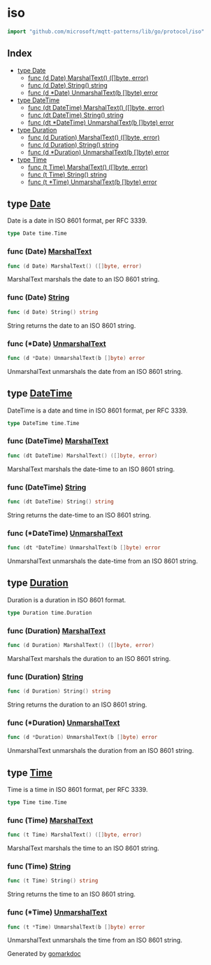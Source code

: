 <!-- Code generated by gomarkdoc. DO NOT EDIT -->

# iso

```go
import "github.com/microsoft/mqtt-patterns/lib/go/protocol/iso"
```

## Index

- [type Date](<#Date>)
  - [func \(d Date\) MarshalText\(\) \(\[\]byte, error\)](<#Date.MarshalText>)
  - [func \(d Date\) String\(\) string](<#Date.String>)
  - [func \(d \*Date\) UnmarshalText\(b \[\]byte\) error](<#Date.UnmarshalText>)
- [type DateTime](<#DateTime>)
  - [func \(dt DateTime\) MarshalText\(\) \(\[\]byte, error\)](<#DateTime.MarshalText>)
  - [func \(dt DateTime\) String\(\) string](<#DateTime.String>)
  - [func \(dt \*DateTime\) UnmarshalText\(b \[\]byte\) error](<#DateTime.UnmarshalText>)
- [type Duration](<#Duration>)
  - [func \(d Duration\) MarshalText\(\) \(\[\]byte, error\)](<#Duration.MarshalText>)
  - [func \(d Duration\) String\(\) string](<#Duration.String>)
  - [func \(d \*Duration\) UnmarshalText\(b \[\]byte\) error](<#Duration.UnmarshalText>)
- [type Time](<#Time>)
  - [func \(t Time\) MarshalText\(\) \(\[\]byte, error\)](<#Time.MarshalText>)
  - [func \(t Time\) String\(\) string](<#Time.String>)
  - [func \(t \*Time\) UnmarshalText\(b \[\]byte\) error](<#Time.UnmarshalText>)


<a name="Date"></a>
## type [Date](<https://github.com/microsoft/mqtt-patterns/blob/main/lib/go/protocol/iso/types.go#L15>)

Date is a date in ISO 8601 format, per RFC 3339.

```go
type Date time.Time
```

<a name="Date.MarshalText"></a>
### func \(Date\) [MarshalText](<https://github.com/microsoft/mqtt-patterns/blob/main/lib/go/protocol/iso/types.go#L39>)

```go
func (d Date) MarshalText() ([]byte, error)
```

MarshalText marshals the date to an ISO 8601 string.

<a name="Date.String"></a>
### func \(Date\) [String](<https://github.com/microsoft/mqtt-patterns/blob/main/lib/go/protocol/iso/types.go#L34>)

```go
func (d Date) String() string
```

String returns the date to an ISO 8601 string.

<a name="Date.UnmarshalText"></a>
### func \(\*Date\) [UnmarshalText](<https://github.com/microsoft/mqtt-patterns/blob/main/lib/go/protocol/iso/types.go#L44>)

```go
func (d *Date) UnmarshalText(b []byte) error
```

UnmarshalText unmarshals the date from an ISO 8601 string.

<a name="DateTime"></a>
## type [DateTime](<https://github.com/microsoft/mqtt-patterns/blob/main/lib/go/protocol/iso/types.go#L18>)

DateTime is a date and time in ISO 8601 format, per RFC 3339.

```go
type DateTime time.Time
```

<a name="DateTime.MarshalText"></a>
### func \(DateTime\) [MarshalText](<https://github.com/microsoft/mqtt-patterns/blob/main/lib/go/protocol/iso/types.go#L62>)

```go
func (dt DateTime) MarshalText() ([]byte, error)
```

MarshalText marshals the date\-time to an ISO 8601 string.

<a name="DateTime.String"></a>
### func \(DateTime\) [String](<https://github.com/microsoft/mqtt-patterns/blob/main/lib/go/protocol/iso/types.go#L57>)

```go
func (dt DateTime) String() string
```

String returns the date\-time to an ISO 8601 string.

<a name="DateTime.UnmarshalText"></a>
### func \(\*DateTime\) [UnmarshalText](<https://github.com/microsoft/mqtt-patterns/blob/main/lib/go/protocol/iso/types.go#L67>)

```go
func (dt *DateTime) UnmarshalText(b []byte) error
```

UnmarshalText unmarshals the date\-time from an ISO 8601 string.

<a name="Duration"></a>
## type [Duration](<https://github.com/microsoft/mqtt-patterns/blob/main/lib/go/protocol/iso/types.go#L21>)

Duration is a duration in ISO 8601 format.

```go
type Duration time.Duration
```

<a name="Duration.MarshalText"></a>
### func \(Duration\) [MarshalText](<https://github.com/microsoft/mqtt-patterns/blob/main/lib/go/protocol/iso/types.go#L82>)

```go
func (d Duration) MarshalText() ([]byte, error)
```

MarshalText marshals the duration to an ISO 8601 string.

<a name="Duration.String"></a>
### func \(Duration\) [String](<https://github.com/microsoft/mqtt-patterns/blob/main/lib/go/protocol/iso/types.go#L77>)

```go
func (d Duration) String() string
```

String returns the duration to an ISO 8601 string.

<a name="Duration.UnmarshalText"></a>
### func \(\*Duration\) [UnmarshalText](<https://github.com/microsoft/mqtt-patterns/blob/main/lib/go/protocol/iso/types.go#L87>)

```go
func (d *Duration) UnmarshalText(b []byte) error
```

UnmarshalText unmarshals the duration from an ISO 8601 string.

<a name="Time"></a>
## type [Time](<https://github.com/microsoft/mqtt-patterns/blob/main/lib/go/protocol/iso/types.go#L24>)

Time is a time in ISO 8601 format, per RFC 3339.

```go
type Time time.Time
```

<a name="Time.MarshalText"></a>
### func \(Time\) [MarshalText](<https://github.com/microsoft/mqtt-patterns/blob/main/lib/go/protocol/iso/types.go#L102>)

```go
func (t Time) MarshalText() ([]byte, error)
```

MarshalText marshals the time to an ISO 8601 string.

<a name="Time.String"></a>
### func \(Time\) [String](<https://github.com/microsoft/mqtt-patterns/blob/main/lib/go/protocol/iso/types.go#L97>)

```go
func (t Time) String() string
```

String returns the time to an ISO 8601 string.

<a name="Time.UnmarshalText"></a>
### func \(\*Time\) [UnmarshalText](<https://github.com/microsoft/mqtt-patterns/blob/main/lib/go/protocol/iso/types.go#L107>)

```go
func (t *Time) UnmarshalText(b []byte) error
```

UnmarshalText unmarshals the time from an ISO 8601 string.

Generated by [gomarkdoc](<https://github.com/princjef/gomarkdoc>)
